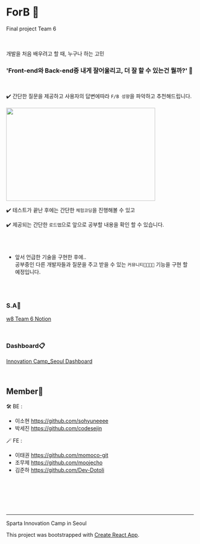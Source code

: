 <h1>  ForB 🐣 </h1>

Final project Team 6

<br>

<br>
개발을 처음 배우려고 할 때, 누구나 하는 고민

<br>

<h3> 'Front-end와 Back-end중 내게 잘어울리고, 더 잘 할 수 있는건 뭘까?' 🤔 </h3>

<br>

✔️ 간단한 질문을 제공하고 사용자의 답변에따라 `F/B 성향`을 파악하고 추천해드립니다. <br><br>
<img width="400" height="250" src="https://user-images.githubusercontent.com/107379879/197470231-ff901e1b-fcb9-4c52-bfc5-585530c611b9.png">

✔️ 테스트가 끝난 후에는 간단한 `체험코딩`을 진행해볼 수 있고 <br>

✔️ 제공되는 간단한 `로드맵`으로 앞으로 공부할 내용을 확인 할 수 있습니다. <br>

<br><br>

- 앞서 언급한 기술을 구현한 후에.. <br>
  공부중인 다른 개발자들과 질문을 주고 받을 수 있는 `커뮤니티👨‍👩‍👧‍👦` 기능을 구현 할 예정입니다.


<br><br>

### S.A📑

[w8 Team 6 Notion](https://www.notion.so/F-or-B-8ef2e74bb1184d23a83c67eaab82fb36)

<br>

### Dashboard📋

[Innovation Camp_Seoul Dashboard](https://docs.google.com/spreadsheets/d/12q6UUsaQN5Vb_wK__GHpFbfmPXJ9LlOnpu3dwfwx6JY/edit#gid=430440458)

<br>

## Member🌱

🛠️ BE : <br>

- 이소현 https://github.com/sohyuneeee <br>
- 박세진 https://github.com/codesejin <br>

🪄 FE : <br>

- 이태권 https://github.com/momoco-git <br>
- 조무제 https://github.com/moojecho <br>
- 김준하 https://github.com/Dev-Dotoli <br>

<br><br>


<br><br>

---

Sparta Innovation Camp in Seoul

This project was bootstrapped with [Create React App](https://github.com/facebook/create-react-app).
